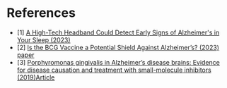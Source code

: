 # References
- [1] [A High-Tech Headband Could Detect Early Signs of Alzheimer's in Your Sleep (2023)](https://www.sciencealert.com/a-high-tech-headband-could-detect-early-signs-of-alzheimers-in-your-sleep)
- [2] [Is the BCG Vaccine a Potential Shield Against Alzheimer’s? (2023)](https://neurosciencenews.com/alzheimers-bcg-vaccine-23284/) [paper](https://jamanetwork.com/journals/jamanetworkopen/fullarticle/2805030)
- [3] [Porphyromonas gingivalis in Alzheimer’s disease brains: Evidence for disease causation and treatment with small-molecule inhibitors (2019)](https://www.science.org/doi/10.1126/sciadv.aau3333)[Article](https://www.sciencealert.com/the-cause-of-alzheimers-might-be-coming-from-within-your-mouth)